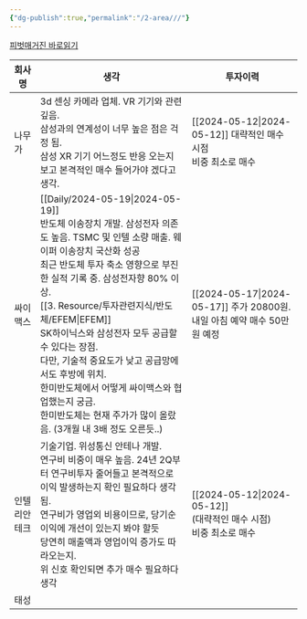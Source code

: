 ```yaml
---
{"dg-publish":true,"permalink":"/2-area///"}
---
```



[피벗매거진 바로읽기](https://hellojyp.com:10003/d/s/ySbTX03UnaBj6jGixBndxEgBYCuG31bS/uRZNDIRoF7TnjaZcjdIzV-QQ22o1Z9Ka-BbEA20NOXws)

| 회사명    | 생각                                                                                                                                                                                                                                                                                          | 투자이력                                              |
| ------ | ------------------------------------------------------------------------------------------------------------------------------------------------------------------------------------------------------------------------------------------------------------------------------------------- | ------------------------------------------------- |
| 나무가    | 3d 센싱 카메라 업체. VR 기기와 관련 깊음.<br>삼성과의 연계성이 너무 높은 점은 걱정 됨.<br>삼성 XR 기기 어느정도 반응 오는지 보고 본격적인 매수 들어가야 겠다고 생각.                                                                                                                                                                                     | [[2024-05-12\|2024-05-12]] 대략적인 매수 시점<br>비중 최소로 매수            |
| 싸이맥스   | [[Daily/2024-05-19\|2024-05-19]]<br>반도체 이송장치 개발. 삼성전자 의존도 높음. TSMC 및 인텔 소량 매출. 웨이퍼 이송장치 국산화 성공<br>최근 반도체 투자 축소 영향으로 부진한 실적 기록 중. 삼성전자향 80% 이상.<br>[[3. Resource/투자관련지식/반도체/EFEM\|EFEM]]<br>SK하이닉스와 삼성전자 모두 공급할 수 있다는 장점.<br>다만, 기술적 중요도가 낮고 공급망에서도 후방에 위치.<br>한미반도체에서 어떻게 싸이맥스와 협업했는지 궁금.<br>한미반도체는 현재 주가가 많이 올랐음. (3개월 내 3배 정도 오른듯..)<br> | [[2024-05-17\|2024-05-17]] 주가 20800원. 내일 아침 예약 매수 50만원 예정<br> |
| 인텔리안테크 | 기술기업. 위성통신 안테나 개발.<br>연구비 비중이 매우 높음. 24년 2Q부터 연구비투자 줄어들고 본격적으로 이익 발생하는지 확인 필요하다 생각 됨.<br>연구비가 영업외 비용이므로, 당기순이익에 개선이 있는지 봐야 할듯<br>당연히 매출액과 영업이익 증가도 따라오는지.<br>위 신호 확인되면 추가 매수 필요하다 생각                                                                                                        | [[2024-05-12\|2024-05-12]]<br>(대략적인 매수 시점)<br>비중 최소로 매수       |
| 태성     |                                                                                                                                                                                                                                                                                             |                                                   |
